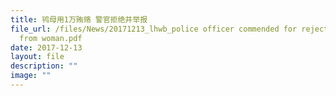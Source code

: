 ```yaml
---
title: 鸨母用1万贿赂 警官拒绝并举报
file_url: /files/News/20171213_lhwb_police officer commended for rejecting bribe
  from woman.pdf
date: 2017-12-13
layout: file
description: ""
image: ""
---
```

